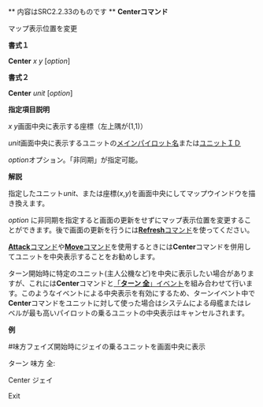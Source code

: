 ** 内容はSRC2.2.33のものです **
**Centerコマンド**

マップ表示位置を変更

**書式１**

**Center** *x y* [*option*]

**書式２**

**Center** *unit* [*option*]

**指定項目説明**

*x y*画面中央に表示する座標（左上隅が(1,1)）

*unit*画面中央に表示するユニットの[メインパイロット名](メインパイロット名.md)または[ユニットＩＤ](ユニットＩＤ.md)

*option*オプション。「非同期」が指定可能。

**解説**

指定したユニット*unit*、または座標(*x*,*y*)を画面中央にしてマップウインドウを描き換えます。

*option* に非同期を指定すると画面の更新をせずにマップ表示位置を変更することができます。後で画面の更新を行うには[**Refresh**コマンド](Refreshコマンド.md)を使ってください。

[**Attack**コマンド](Attackコマンド.md)や[**Move**コマンド](Moveコマンド.md)を使用するときには**Center**コマンドを併用してユニットを中央表示することをお勧めします。

ターン開始時に特定のユニット(主人公機など)を中央に表示したい場合がありますが、これには**Center**コマンドと[「**ターン 全**」イベント](ターンイベント.md)を組み合わせて行います。このようなイベントによる中央表示を有効にするため、ターンイベント中で**Center**コマンドをユニットに対して使った場合はシステムによる母艦またはレベルが最も高いパイロットの乗るユニットの中央表示はキャンセルされます。

**例**

#味方フェイズ開始時にジェイの乗るユニットを画面中央に表示

ターン 味方 全:

Center ジェイ

Exit
